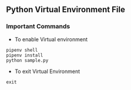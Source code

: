 ## Python Virtual Environment File

### Important Commands

- To enable Virtual environment 

``` 
pipenv shell
pipenv install
python sample.py
```

- To exit Virtual Environment
```
exit
```